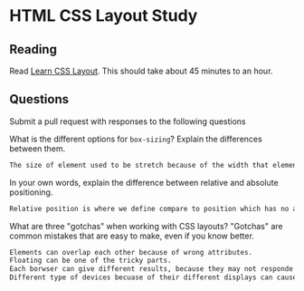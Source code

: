 # HTML CSS Layout Study

## Reading

Read [Learn CSS Layout](http://learnlayout.com). This should take about 45
 minutes to an hour.

## Questions

Submit a pull request with responses to the following questions

What is the different options for `box-sizing`? Explain the differences between
 them.

```md
The size of element used to be stretch because of the width that element was located. However, box-sizing is eliminating this malfunction by creating certain standart for different type of browsers.
```

In your own words, explain the difference between relative and absolute
 positioning.

```md
Relative position is where we define compare to position which has no atribute. Like the difference from its poisition to static position. On the other hand, absolute position is element position compared to its parent's element position.
```

What are three "gotchas" when working with CSS layouts? "Gotchas" are common
 mistakes that are easy to make, even if you know better.

```md
Elements can overlap each other because of wrong attributes.
Floating can be one of the tricky parts.
Each borwser can give different results, because they may not responde to new attributes.
Different type of devices becuase of their different displays can cause visualization issues, if the program is not responsive.
```
